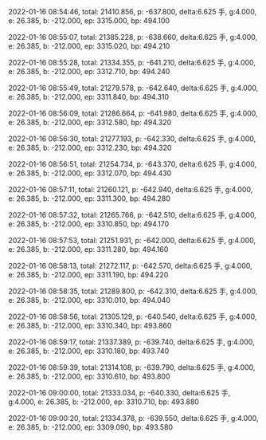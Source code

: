 2022-01-16 08:54:46, total: 21410.856, p: -637.800, delta:6.625 手, g:4.000, e: 26.385, b: -212.000, ep: 3315.000, bp: 494.100

2022-01-16 08:55:07, total: 21385.228, p: -638.660, delta:6.625 手, g:4.000, e: 26.385, b: -212.000, ep: 3315.020, bp: 494.210

2022-01-16 08:55:28, total: 21334.355, p: -641.210, delta:6.625 手, g:4.000, e: 26.385, b: -212.000, ep: 3312.710, bp: 494.240

2022-01-16 08:55:49, total: 21279.578, p: -642.640, delta:6.625 手, g:4.000, e: 26.385, b: -212.000, ep: 3311.840, bp: 494.310

2022-01-16 08:56:09, total: 21286.664, p: -641.980, delta:6.625 手, g:4.000, e: 26.385, b: -212.000, ep: 3312.580, bp: 494.320

2022-01-16 08:56:30, total: 21277.193, p: -642.330, delta:6.625 手, g:4.000, e: 26.385, b: -212.000, ep: 3312.230, bp: 494.320

2022-01-16 08:56:51, total: 21254.734, p: -643.370, delta:6.625 手, g:4.000, e: 26.385, b: -212.000, ep: 3312.070, bp: 494.430

2022-01-16 08:57:11, total: 21260.121, p: -642.940, delta:6.625 手, g:4.000, e: 26.385, b: -212.000, ep: 3311.300, bp: 494.280

2022-01-16 08:57:32, total: 21265.766, p: -642.510, delta:6.625 手, g:4.000, e: 26.385, b: -212.000, ep: 3310.850, bp: 494.170

2022-01-16 08:57:53, total: 21251.931, p: -642.000, delta:6.625 手, g:4.000, e: 26.385, b: -212.000, ep: 3311.280, bp: 494.160

2022-01-16 08:58:13, total: 21272.117, p: -642.570, delta:6.625 手, g:4.000, e: 26.385, b: -212.000, ep: 3311.190, bp: 494.220

2022-01-16 08:58:35, total: 21289.800, p: -642.310, delta:6.625 手, g:4.000, e: 26.385, b: -212.000, ep: 3310.010, bp: 494.040

2022-01-16 08:58:56, total: 21305.129, p: -640.540, delta:6.625 手, g:4.000, e: 26.385, b: -212.000, ep: 3310.340, bp: 493.860

2022-01-16 08:59:17, total: 21337.389, p: -639.740, delta:6.625 手, g:4.000, e: 26.385, b: -212.000, ep: 3310.180, bp: 493.740

2022-01-16 08:59:39, total: 21314.108, p: -639.790, delta:6.625 手, g:4.000, e: 26.385, b: -212.000, ep: 3310.610, bp: 493.800

2022-01-16 09:00:00, total: 21333.034, p: -640.330, delta:6.625 手, g:4.000, e: 26.385, b: -212.000, ep: 3310.710, bp: 493.880

2022-01-16 09:00:20, total: 21334.378, p: -639.550, delta:6.625 手, g:4.000, e: 26.385, b: -212.000, ep: 3309.090, bp: 493.580